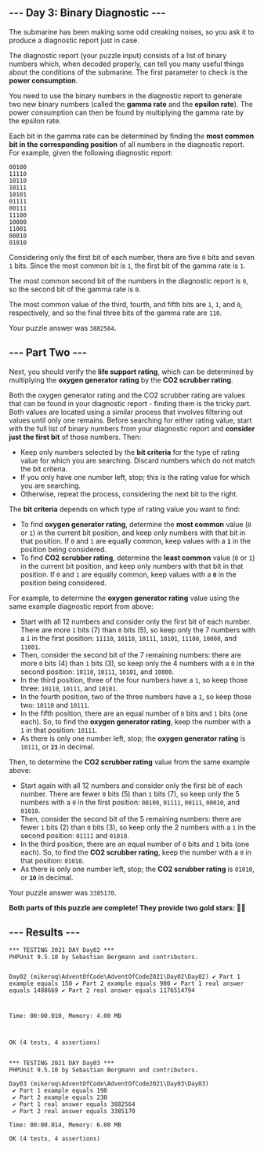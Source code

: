 <article class="day-desc"><h2>--- Day 3: Binary Diagnostic ---</h2><p>The submarine has been making some <span title="Turns out oceans are heavy.">odd creaking noises</span>, so you ask it to produce a diagnostic report just in case.</p>
<p>The diagnostic report (your puzzle input) consists of a list of binary numbers which, when decoded properly, can tell you many useful things about the conditions of the submarine. The first parameter to check is the <b>power consumption</b>.</p>
<p>You need to use the binary numbers in the diagnostic report to generate two new binary numbers (called the <b>gamma rate</b> and the <b>epsilon rate</b>). The power consumption can then be found by multiplying the gamma rate by the epsilon rate.</p>
<p>Each bit in the gamma rate can be determined by finding the <b>most common bit in the corresponding position</b> of all numbers in the diagnostic report. For example, given the following diagnostic report:</p>
<pre><code>00100
11110
10110
10111
10101
01111
00111
11100
10000
11001
00010
01010
</code></pre>
<p>Considering only the first bit of each number, there are five <code>0</code> bits and seven <code>1</code> bits. Since the most common bit is <code>1</code>, the first bit of the gamma rate is <code>1</code>.</p>
<p>The most common second bit of the numbers in the diagnostic report is <code>0</code>, so the second bit of the gamma rate is <code>0</code>.</p>
<p>The most common value of the third, fourth, and fifth bits are <code>1</code>, <code>1</code>, and <code>0</code>, respectively, and so the final three bits of the gamma rate are <code>110</code>.</p>



</article>
<p>Your puzzle answer was <code>3882564</code>.</p><article class="day-desc"><h2 id="part2">--- Part Two ---</h2><p>Next, you should verify the <b>life support rating</b>, which can be determined by multiplying the <b>oxygen generator rating</b> by the <b>CO2 scrubber rating</b>.</p>
<p>Both the oxygen generator rating and the CO2 scrubber rating are values that can be found in your diagnostic report - finding them is the tricky part. Both values are located using a similar process that involves filtering out values until only one remains. Before searching for either rating value, start with the full list of binary numbers from your diagnostic report and <b>consider just the first bit</b> of those numbers. Then:</p>
<ul>
<li>Keep only numbers selected by the <b>bit criteria</b> for the type of rating value for which you are searching. Discard numbers which do not match the bit criteria.</li>
<li>If you only have one number left, stop; this is the rating value for which you are searching.</li>
<li>Otherwise, repeat the process, considering the next bit to the right.</li>
</ul>
<p>The <b>bit criteria</b> depends on which type of rating value you want to find:</p>
<ul>
<li>To find <b>oxygen generator rating</b>, determine the <b>most common</b> value (<code>0</code> or <code>1</code>) in the current bit position, and keep only numbers with that bit in that position. If <code>0</code> and <code>1</code> are equally common, keep values with a <code><b>1</b></code> in the position being considered.</li>
<li>To find <b>CO2 scrubber rating</b>, determine the <b>least common</b> value (<code>0</code> or <code>1</code>) in the current bit position, and keep only numbers with that bit in that position. If <code>0</code> and <code>1</code> are equally common, keep values with a <code><b>0</b></code> in the position being considered.</li>
</ul>
<p>For example, to determine the <b>oxygen generator rating</b> value using the same example diagnostic report from above:</p>
<ul>
<li>Start with all 12 numbers and consider only the first bit of each number. There are more <code>1</code> bits (7) than <code>0</code> bits (5), so keep only the 7 numbers with a <code>1</code> in the first position: <code>11110</code>, <code>10110</code>, <code>10111</code>, <code>10101</code>, <code>11100</code>, <code>10000</code>, and <code>11001</code>.</li>
<li>Then, consider the second bit of the 7 remaining numbers: there are more <code>0</code> bits (4) than <code>1</code> bits (3), so keep only the 4 numbers with a <code>0</code> in the second position: <code>10110</code>, <code>10111</code>, <code>10101</code>, and <code>10000</code>.</li>
<li>In the third position, three of the four numbers have a <code>1</code>, so keep those three: <code>10110</code>, <code>10111</code>, and <code>10101</code>.</li>
<li>In the fourth position, two of the three numbers have a <code>1</code>, so keep those two: <code>10110</code> and <code>10111</code>.</li>
<li>In the fifth position, there are an equal number of <code>0</code> bits and <code>1</code> bits (one each). So, to find the <b>oxygen generator rating</b>, keep the number with a <code>1</code> in that position: <code>10111</code>.</li>
<li>As there is only one number left, stop; the <b>oxygen generator rating</b> is <code>10111</code>, or <code><b>23</b></code> in decimal.</li>
</ul>
<p>Then, to determine the <b>CO2 scrubber rating</b> value from the same example above:</p>
<ul>
<li>Start again with all 12 numbers and consider only the first bit of each number. There are fewer <code>0</code> bits (5) than <code>1</code> bits (7), so keep only the 5 numbers with a <code>0</code> in the first position: <code>00100</code>, <code>01111</code>, <code>00111</code>, <code>00010</code>, and <code>01010</code>.</li>
<li>Then, consider the second bit of the 5 remaining numbers: there are fewer <code>1</code> bits (2) than <code>0</code> bits (3), so keep only the 2 numbers with a <code>1</code> in the second position: <code>01111</code> and <code>01010</code>.</li>
<li>In the third position, there are an equal number of <code>0</code> bits and <code>1</code> bits (one each). So, to find the <b>CO2 scrubber rating</b>, keep the number with a <code>0</code> in that position: <code>01010</code>.</li>
<li>As there is only one number left, stop; the <b>CO2 scrubber rating</b> is <code>01010</code>, or <code><b>10</b></code> in decimal.</li>
</ul>


</article>
<p>Your puzzle answer was <code>3385170</code>.</p><p class="day-success"><b>Both parts of this puzzle are complete! They provide two gold stars: 🌟🌟</b></p>
<h2>--- Results ---</h2>
<pre><code>*** TESTING 2021 DAY Day02 ***
PHPUnit 9.5.10 by Sebastian Bergmann and contributors.

Day02 (mikeroq\AdventOfCode\AdventOfCode2021\Day02\Day02)
 ✔ Part 1 example equals 150
 ✔ Part 2 example equals 900
 ✔ Part 1 real answer equals 1488669
 ✔ Part 2 real answer equals 1176514794

Time: 00:00.010, Memory: 4.00 MB

OK (4 tests, 4 assertions)
</code></pre>
<pre><code>*** TESTING 2021 DAY Day03 ***
PHPUnit 9.5.10 by Sebastian Bergmann and contributors.

Day03 (mikeroq\AdventOfCode\AdventOfCode2021\Day03\Day03)
 ✔ Part 1 example equals 198
 ✔ Part 2 example equals 230
 ✔ Part 1 real answer equals 3882564
 ✔ Part 2 real answer equals 3385170

Time: 00:00.014, Memory: 6.00 MB

OK (4 tests, 4 assertions)
</code></pre>
